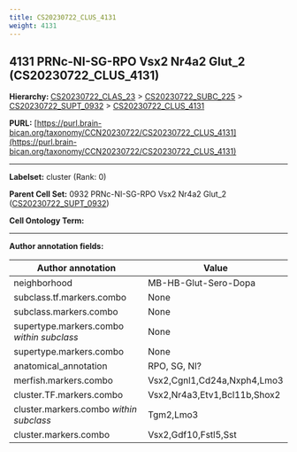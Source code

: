 ```yaml
---
title: CS20230722_CLUS_4131
weight: 4131
---
```

## 4131 PRNc-NI-SG-RPO Vsx2 Nr4a2 Glut_2 (CS20230722_CLUS_4131)
<b>Hierarchy: </b>
[CS20230722_CLAS_23](../CS20230722_CLAS_23) >
[CS20230722_SUBC_225](../CS20230722_SUBC_225) >
[CS20230722_SUPT_0932](../CS20230722_SUPT_0932) >
[CS20230722_CLUS_4131](../CS20230722_CLUS_4131)

**PURL:** [https://purl.brain-bican.org/taxonomy/CCN20230722/CS20230722_CLUS_4131](https://purl.brain-bican.org/taxonomy/CCN20230722/CS20230722_CLUS_4131)

---


**Labelset:** cluster (Rank: 0)

**Parent Cell Set:** 0932 PRNc-NI-SG-RPO Vsx2 Nr4a2 Glut_2 ([CS20230722_SUPT_0932](../CS20230722_SUPT_0932))



**Cell Ontology Term:** 

[MARKER GENES.]: #


---

[TRANSFERRED ANNOTATIONS.]: #


[AUTHOR ANNOTATION FIELDS.]: #


**Author annotation fields:**

| Author annotation | Value |
|-------------------|-------|
|neighborhood|MB-HB-Glut-Sero-Dopa|
|subclass.tf.markers.combo|None|
|subclass.markers.combo|None|
|supertype.markers.combo _within subclass_|None|
|supertype.markers.combo|None|
|anatomical_annotation|RPO, SG, NI?|
|merfish.markers.combo|Vsx2,Cgnl1,Cd24a,Nxph4,Lmo3|
|cluster.TF.markers.combo|Vsx2,Nr4a3,Etv1,Bcl11b,Shox2|
|cluster.markers.combo _within subclass_|Tgm2,Lmo3|
|cluster.markers.combo|Vsx2,Gdf10,Fstl5,Sst|
